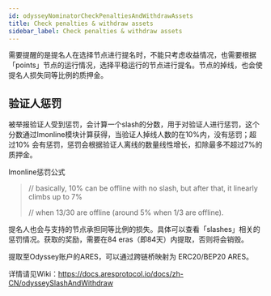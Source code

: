 ```yaml
---
id: odysseyNominatorCheckPenaltiesAndWithdrawAssets
title: Check penalties & withdraw assets
sidebar_label: Check penalties & withdraw assets
---
```

需要提醒的是提名人在选择节点进行提名时，不能只考虑收益情况，也需要根据「points」节点的运行情况，选择平稳运行的节点进行提名。节点的掉线，也会使提名人损失同等比例的质押金。

## **验证人惩罚**

被举报验证人受到惩罚，会计算一个slash的分数，用于对验证人进行惩罚，这个分数通过Imonline模块计算获得，当验证人掉线人数的在10%内，没有惩罚；超过10% 会有惩罚，惩罚会根据验证人离线的数量线性增长，扣除最多不超过7%的质押金。

Imonline惩罚公式

> // basically, 10% can be offline with no slash, but after that, it linearly climbs up to 7%  
>
> // when 13/30 are offline (around 5% when 1/3 are offline).

提名人也会与支持的节点承担同等比例的损失。具体可以查看「slashes」相关的惩罚情况。获取的奖励，需要在84 eras（即84天）内提取，否则将会销毁。

提取至Odyssey账户的ARES，可以通过跨链桥映射为 ERC20/BEP20 ARES。

详情请见Wiki：https://docs.aresprotocol.io/docs/zh-CN/odysseySlashAndWithdraw